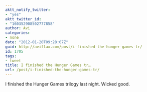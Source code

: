 ```yaml
---
aktt_notify_twitter:
- "yes"
aktt_twitter_id:
- "160352908502777858"
author: Avi
categories:
- none
date: "2012-01-20T09:28:07Z"
guid: http://aviflax.com/post/i-finished-the-hunger-games-tr/
id: 1705
tags:
- tweet
title: I finished the Hunger Games tr…
url: /post/i-finished-the-hunger-games-tr/
---
```

I finished the Hunger Games trilogy last night. Wicked good.